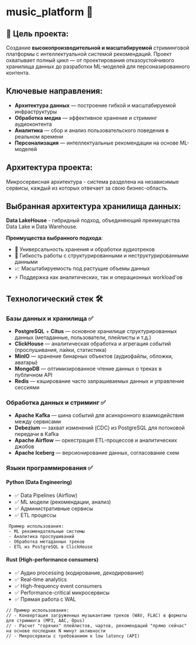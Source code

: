 # music_platform 🎵

## 🎯 Цель проекта:
Создание **высокопроизводительной и масштабируемой** стриминговой платформы 
с интеллектуальной системой рекомендаций. 
Проект охватывает полный цикл — от проектирования 
отказоустойчивого хранилища данных до разработки ML-моделей для персоназированного контента.

## Ключевые направления:
- **Архитектура данных** — построение гибкой и масштабируемой инфраструктуры
- **Обработка медиа** — эффективное хранение и стриминг аудиоконтента
- **Аналитика** — сбор и анализ пользовательского поведения в реальном времени
- **Персонализация** — интеллектуальные рекомендации на основе ML-моделей

## Архитектура проекта:
Микросервисная архитектура - система разделена на независимые сервисы, каждый из которых отвечает за свою бизнес-область.

## Выбранная архитектура хранилища данных:
**Data LakeHouse** - гибридный подход, объединяющий преимущества Data Lake и Data Warehouse.

**Преимущества выбранного подхода**:
- 🎯 Универсальность хранения и обработки аудиотреков
- 🔧 Гибкость работы с структурированными и неструктурированными данными
- 📈 Масштабируемость под растущие объемы данных
- ⚡ Поддержка как аналитических, так и операционных workload'ов

## Технологический стек 🛠
### Базы данных и хранилища ✅
- **PostgreSQL** + **Citus** — основное хранилище структурированных данных (метаданные, пользователи, плейлисты и т.д.)
- **ClickHouse** — аналитическая обработка и агрегация событий (прослушивания, лайки, статистика)
- **MinIO** — хранение бинарных объектов (аудиофайлы, обложки, аватары)
- **MongoDB** — оптимизированное чтение данных о треках в публичном API
- **Redis** — кэширование часто запрашиваемых данных и управление сессиями

### Обработка данных и стриминг ✅
- **Apache Kafka** — шина событий для асинхронного взаимодействия между сервисами
- **Debezium** — захват изменений (CDC) из PostgreSQL для потоковой передачи в Kafka
- **Apache Airflow** — оркестрация ETL-процессов и аналитических джобов
- **Apache Iceberg** — версионирование данных, согласование схем

### Языки программирования ✅
#### Python (Data Engineering)
- ✅ Data Pipelines (Airflow)
- ✅ ML модели (рекомендации, анализ)
- ✅ Административные сервисы
- ✅ ETL процессы
```
 Пример использования:
 - ML рекомендательные системы
 - Аналитика прослушиваний
 - Обработка метаданных треков
 - ETL из PostgreSQL в ClickHouse
```
#### Rust (High-performance consumers)
- ✅ Аудио processing (кодирование, декодирование)
- ✅ Real-time analytics
- ✅ High-frequency event consumers
- ✅ Performance-critical микросервисы
- ✅ Прямая работа с WAL
```
// Пример использования:
// - Конвертация загруженных музыкантами треков (WAV, FLAC) в форматы для стриминга (MP3, AAC, Opus)
// - Расчет "горячих" плейлистов, чартов, рекомендаций "прямо сейчас" на основе последних N минут активности
// - Микросервисы с требованием к low latency (API)
```
